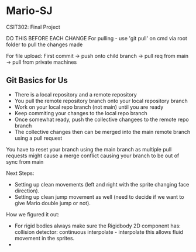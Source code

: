 # Mario-SJ
CSIT302: Final Project 

DO THIS BEFORE EACH CHANGE
For pulling - use 'git pull' on cmd via root folder to pull the changes made

For file upload:
First commit -> push onto child branch -> pull req from main -> pull from private machines

Git Basics for Us
---
- There is a local repository and a remote repository  
- You pull the remote repository branch onto your local repository branch  
- Work on your local repo branch (not main) until you are ready  
- Keep commiting your changes to the local repo branch  
- Once somewhat ready, push the collective changees to the remote repo branch  
- The collective changes then can be merged into the main remote branch using a pull request  

You have to reset your branch using the main branch as multiple pull requests might cause a merge conflict causing your branch to be out of sync from main  

Next Steps:
-   Setting up clean movements (left and right with the sprite changing face direction).
-   Setting up clean jump movement as well (need to decide if we want to give Mario double jump or not).

How we figured it out:
-   For rigid bodies always make sure the Rigidbody 2D component has:
    collision detector: continuous
    interpolate - interpolate
    this allows fluid movement in the sprites.
-   